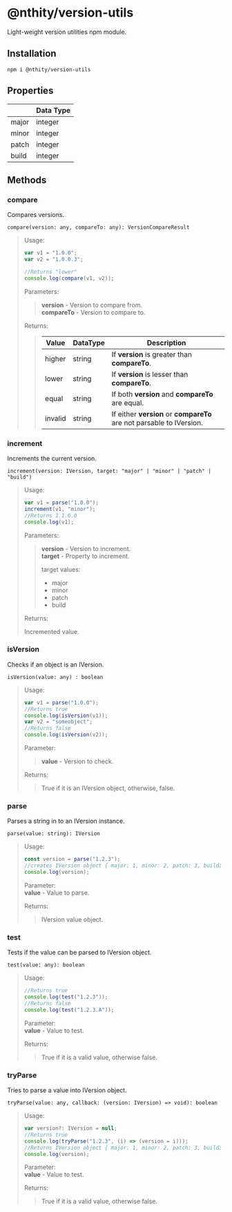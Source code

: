 # @nthity/version-utils

Light-weight version utilities npm module.

## Installation

```
npm i @nthity/version-utils
```

## Properties

|       | Data Type |
| ----- | --------- |
| major | integer   |
| minor | integer   |
| patch | integer   |
| build | integer   |

## Methods

### compare

Compares versions.

```
compare(version: any, compareTo: any): VersionCompareResult
```

> Usage:
>
> ```typescript
> var v1 = "1.0.0";
> var v2 = "1.0.0.3";
>
> //Returns "lower"
> console.log(compare(v1, v2));
> ```
>
> Parameters:
>
> > **version** - Version to compare from.  
> > **compareTo** - Version to compare to.
>
> Returns:
>
> > | Value   | DataType | Description                                                          |
> > | ------- | -------- | -------------------------------------------------------------------- |
> > | higher  | string   | If **version** is greater than **compareTo**.                        |
> > | lower   | string   | If **version** is lesser than **compareTo**.                         |
> > | equal   | string   | If both **version** and **compareTo** are equal.                     |
> > | invalid | string   | If either **version** or **compareTo** are not parsable to IVersion. |

### increment

Increments the current version.

```
increment(version: IVersion, target: "major" | "minor" | "patch" | "build")
```

> Usage:
>
> ```typescript
> var v1 = parse("1.0.0");
> increment(v1, "minor");
> //Returns 1.1.0.0
> console.log(v1);
> ```
>
> Parameters:
>
> > **version** - Version to increment.  
> > **target** - Property to increment.
> >
> > target values:
> >
> > - major
> > - minor
> > - patch
> > - build
>
> Returns:
>
> Incremented value.

### isVersion

Checks if an object is an IVersion.

```
isVersion(value: any) : boolean
```

> Usage:
>
> ```typescript
> var v1 = parse("1.0.0");
> //Returns true
> console.log(isVersion(v1));
> var v2 = "someobject";
> //Returns false
> console.log(isVersion(v2));
> ```
>
> Parameter:
>
> > **value** - Version to check.
>
> Returns:
>
> > True if it is an IVersion object, otherwise, false.

### parse

Parses a string in to an IVersion instance.

```
parse(value: string): IVersion
```

> Usage:
>
> ```typescript
> const version = parse("1.2.3");
> //creates IVersion object { major: 1, minor: 2, patch: 3, build: 0}
> console.log(version);
> ```
>
> Parameter:  
> **value** - Value to parse.
>
> Returns:
>
> > IVersion value object.

### test

Tests if the value can be parsed to IVersion object.

```
test(value: any): boolean
```

> Usage:
>
> ```typescript
> //Returns true
> console.log(test("1.2.3"));
> //Returns false
> console.log(test("1.2.3.A"));
> ```
>
> Parameter:  
> **value** - Value to test.
>
> Returns:
>
> > True if it is a valid value, otherwise false.

### tryParse

Tries to parse a value into IVersion object.

```
tryParse(value: any, callback: (version: IVersion) => void): boolean
```

> Usage:
>
> ```typescript
> var version?: IVersion = null;
> //Returns true
> console.log(tryParse("1.2.3", (i) => (version = i)));
> //Returns IVersion object { major: 1, minor: 2, patch: 3, build: 0 }
> console.log(version);
> ```
>
> Parameter:  
> **value** - Value to test.
>
> Returns:
>
> > True if it is a valid value, otherwise false.
